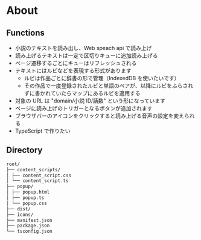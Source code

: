 # About

## Functions

- 小説のテキストを読み出し、Web speach api で読み上げ
- 読み上げるテキストは一定で区切りキューに追加読み上げる
- ページ遷移するごとにキューはリフレッシュされる
- テキストにはルビなどを表現する形式があります
  - ルビは作品ごとに辞書の形で管理（IndexedDB を使いたいです）
  - その作品で一度登録されたルビと単語のペアが、以降にルビをふらされずに書かれていたらマップにあるルビを適用する
- 対象の URL は "domain/小説 ID/話数" という形になっています
- ページに読み上げのトリガーとなるボタンが追加されます
- ブラウザバーのアイコンをクリックすると読み上げる音声の設定を変えられる
- TypeScript で作りたい

## Directory

```sh
root/
├── content_scripts/
│ ├── content_script.css
│ └── content_script.ts
├── popup/
│ ├── popup.html
│ ├── popup.ts
│ └── popup.css
├── dist/
├── icons/
├── manifest.json
├── package.json
└── tsconfig.json
```
